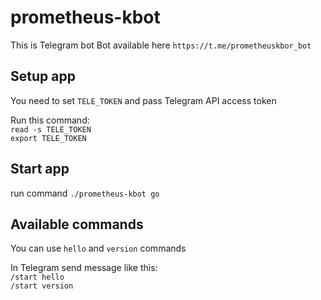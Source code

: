 # prometheus-kbot
This is Telegram bot
Bot available here `https://t.me/prometheuskbor_bot`

## Setup app
You need to set `TELE_TOKEN` and pass Telegram API access token

Run this command:  
`read -s TELE_TOKEN`  
`export TELE_TOKEN`  

## Start app
run command `./prometheus-kbot go`

## Available commands
You can use `hello` and `version` commands

In Telegram send message like this:  
`/start hello`  
`/start version`  